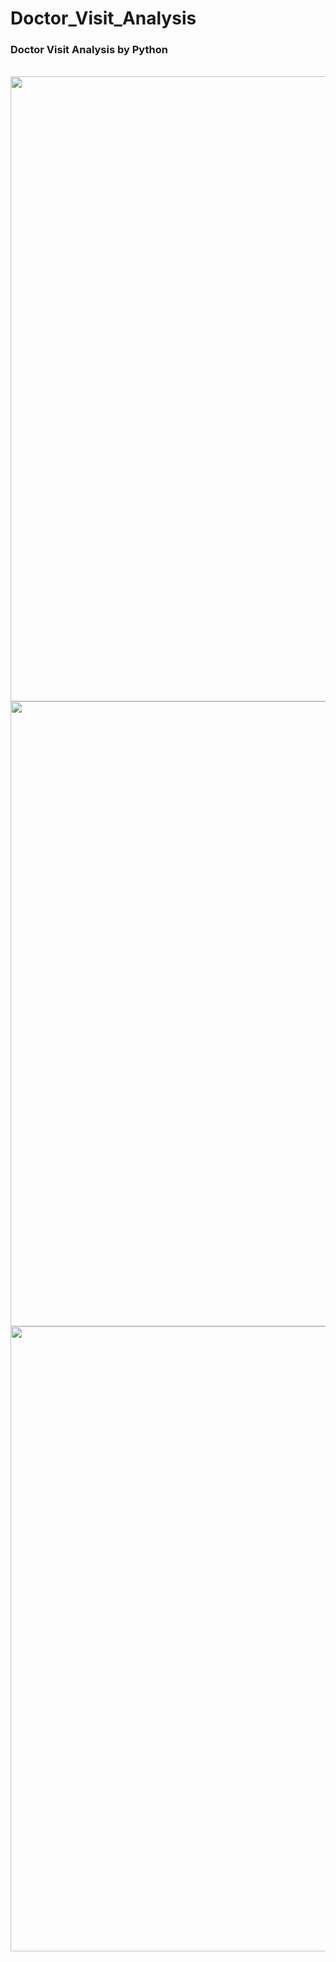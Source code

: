 # Doctor_Visit_Analysis
### Doctor Visit Analysis by Python<br>
<br>
<img src="AwesomeScreens.png" width="1000"><br>
<img src="AwesomeScreen.png" width="1000"><br>
<img src="AwesomeScree.png" width="1000">
